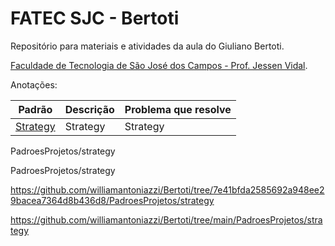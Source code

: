 # FATEC SJC - Bertoti

Repositório para materiais e atividades da aula do Giuliano Bertoti.

[Faculdade de Tecnologia de São José dos Campos - Prof. Jessen Vidal](http://fatecsjc-prd.azurewebsites.net/ "Fatec SJC").




Anotações:


| Padrão | Descrição | Problema que resolve |
| --- | --- | --- |
| [Strategy](./PadroesProjetos/strategy) | Strategy | Strategy | 

PadroesProjetos/strategy

PadroesProjetos/strategy

https://github.com/williamantoniazzi/Bertoti/tree/7e41bfda2585692a948ee29bacea7364d8b436d8/PadroesProjetos/strategy

https://github.com/williamantoniazzi/Bertoti/tree/main/PadroesProjetos/strategy
